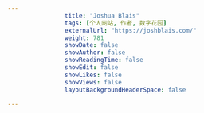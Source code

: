 ```yaml
---
                title: "Joshua Blais"
                tags: [个人网站, 作者, 数字花园]
                externalUrl: "https://joshblais.com/"
                weight: 781
                showDate: false
                showAuthor: false
                showReadingTime: false
                showEdit: false
                showLikes: false
                showViews: false
                layoutBackgroundHeaderSpace: false
                
---
```


